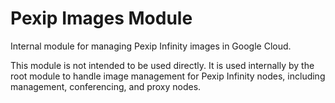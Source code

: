 # Pexip Images Module

Internal module for managing Pexip Infinity images in Google Cloud.

This module is not intended to be used directly. It is used internally by the root module to handle image management for Pexip Infinity nodes, including management, conferencing, and proxy nodes.
